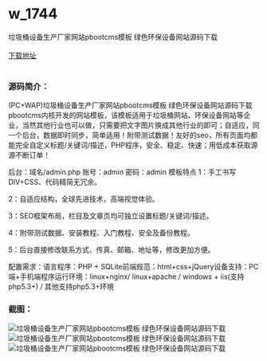 # w_1744
垃圾桶设备生产厂家网站pbootcms模板 绿色环保设备网站源码下载
<br/></br>
[下载地址](https://www.uuid2.com/1744.html "下载地址")
<br/></br>
<h3>源码简介：</h3>
<p>(PC+WAP)垃圾桶设备生产厂家网站pbootcms模板 绿色环保设备网站源码下载pbootcms内核开发的网站模板，该模板适用于垃圾桶网站、环保设备网站等企业，当然其他行业也可以做，只需要把文字图片换成其他行业的即可；自适应，同一个后台，数据即时同步，简单适用！附带测试数据！友好的seo，所有页面均都能完全自定义标题/关键词/描述，PHP程序，安全、稳定、快速；用低成本获取源源不断订单！<p>
<p>后台：域名/admin.php
账号：admin
密码：admin
模板特点
1：手工书写DIV+CSS、代码精简无冗余。<p>
<p>2：自适应结构，全球先进技术，高端视觉体验。<p>
<p>3：SEO框架布局，栏目及文章页均可独立设置标题/关键词/描述。<p>
<p>4：附带测试数据、安装教程、入门教程、安全及备份教程。<p>
<p>5：后台直接修改联系方式、传真、邮箱、地址等，修改更加方便。<p>
<p>配置需求：语言程序：PHP + SQLite前端规范：html+css+jQuery设备支持：PC端+手机端程序运行环境：linux+nginx/ linux+apache / windows + iis(支持php5.3+) / 其他支持php5.3+环境<p>
<h3>截图：</h3>
<img src="https://www.uuid2.com/wp-content/uploads/img/202112/d201c6a367.jpg" alt="垃圾桶设备生产厂家网站pbootcms模板 绿色环保设备网站源码下载"><img src="https://www.uuid2.com/wp-content/uploads/img/202112/07d9c27755.jpg" alt="垃圾桶设备生产厂家网站pbootcms模板 绿色环保设备网站源码下载"><img src="https://www.uuid2.com/wp-content/uploads/img/202112/68928de443.jpg" alt="垃圾桶设备生产厂家网站pbootcms模板 绿色环保设备网站源码下载">
